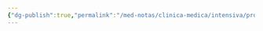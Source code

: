 ```yaml
---
{"dg-publish":true,"permalink":"/med-notas/clinica-medica/intensiva/protocolo-blue/","tags":["review"]}
---
```


